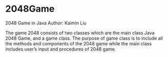 # 2048Game
2048 Game in Java
Author: Kaimin Liu

The game 2048 consists of two classes which are the main class Java 2048 Game, and a game class. The purpose of game class is to include all the methods and components of the 2048 game while the main class includes user’s input and procedures of 2048 game. 

